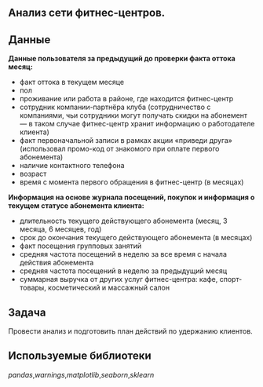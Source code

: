 ## Анализ сети фитнес-центров.

## Данные
**Данные пользователя за предыдущий до проверки факта оттока месяц:**
* факт оттока в текущем месяце
* пол
* проживание или работа в районе, где находится фитнес-центр
* сотрудник компании-партнёра клуба (сотрудничество с компаниями, чьи сотрудники могут получать скидки на абонемент — в таком случае фитнес-центр хранит информацию о работодателе клиента)
* факт первоначальной записи в рамках акции «приведи друга» (использовал промо-код от знакомого при оплате первого абонемента)
* наличие контактного телефона
* возраст
* время с момента первого обращения в фитнес-центр (в месяцах)

**Информация на основе журнала посещений, покупок и информация о текущем статусе абонемента клиента:**
* длительность текущего действующего абонемента (месяц, 3 месяца, 6 месяцев, год)
* срок до окончания текущего действующего абонемента (в месяцах)
* факт посещения групповых занятий
* средняя частота посещений в неделю за все время с начала действия абонемента
* средняя частота посещений в неделю за предыдущий месяц
* суммарная выручка от других услуг фитнес-центра: кафе, спорт-товары, косметический и массажный салон

## Задача
Провести анализ и подготовить план действий по удержанию клиентов.

## Используемые библиотеки
_pandas_,_warnings_,_matplotlib_,_seaborn_,_sklearn_
